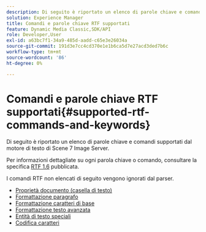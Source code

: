 ```yaml
---
description: Di seguito è riportato un elenco di parole chiave e comandi supportati dal motore di testo di Scene 7 Image Server.
solution: Experience Manager
title: Comandi e parole chiave RTF supportati
feature: Dynamic Media Classic,SDK/API
role: Developer,User
exl-id: a63bc7f1-34a9-485d-aadd-c65e3e26034a
source-git-commit: 191d3e7cc4cd370e1e1b6ca5d7e27acd3ded7b6c
workflow-type: tm+mt
source-wordcount: '86'
ht-degree: 0%

---
```


# Comandi e parole chiave RTF supportati{#supported-rtf-commands-and-keywords}

Di seguito è riportato un elenco di parole chiave e comandi supportati dal motore di testo di Scene 7 Image Server.

Per informazioni dettagliate su ogni parola chiave o comando, consultare la specifica [RTF 1.6](https://msdn.microsoft.com/en-us/library/aa140277%28v=office.10%29.aspx) pubblicata.

I comandi RTF non elencati di seguito vengono ignorati dal parser.

* [Proprietà documento (casella di testo)](r-document-text-box-properties.md)
* [Formattazione paragrafo](r-paragraph-formatting.md)
* [Formattazione caratteri di base](r-basic-character-formatting.md)
* [Formattazione testo avanzata](r-advanced-text-formatting.md)
* [Entità di testo speciali](r-special-text-entities.md)
* [Codifica caratteri](r-is-http-character-encoding.md)
